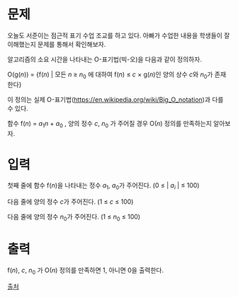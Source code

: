 # 문제

오늘도 서준이는 점근적 표기 수업 조교를 하고 있다. 아빠가 수업한 내용을 학생들이 잘 이해했는지 문제를 통해서 확인해보자.

알고리즘의 소요 시간을 나타내는 O-표기법(빅-오)을 다음과 같이 정의하자.

O(g($n$)) = {f($n$) | 모든 $n$ ≥ $n_0$ 에 대하여 f($n$) ≤ $c$ × g($n$)인 양의 상수 $c$와 $n_0$가 존재한다}

이 정의는 실제 O-표기법(https://en.wikipedia.org/wiki/Big_O_notation)과 다를 수 있다.

함수 f($n$) = $a_1n$ + $a_0$ , 양의 정수 $c$, $n_0$ 가 주어질 경우 O($n$) 정의를 만족하는지 알아보자.


# 입력

첫째 줄에 함수 f($n$)을 나타내는 정수 $a_1$, $a_0$가 주어진다. (0 ≤ | $a_i$ | ≤ 100)

다음 줄에 양의 정수 $c$가 주어진다. (1 ≤ $c$ ≤ 100)

다음 줄에 양의 정수 $n_0$가 주어진다. (1 ≤ $n_0$ ≤ 100)

# 출력

f($n$), $c$, $n_0$ 가 O($n$) 정의를 만족하면 1, 아니면 0을 출력한다.

[출처](https://www.acmicpc.net/problem/24313)